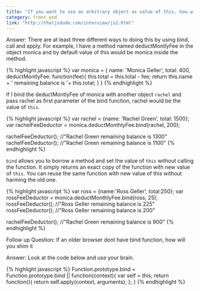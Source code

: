 ```yaml
---
title: "If you want to use an arbitrary object as value of this, how will you do that?"
category: front_end
link: "http://thatjsdude.com/interview/js2.html"
---
```

Answer: There are at least three different ways to doing this by using bind, call and apply. For example, I have a method named deductMontlyFee in the object monica and by default value of this would be monica inside the method.

{% highlight javascript %}
var monica = {
  name: 'Monica Geller',
  total: 400,
  deductMontlyFee: function(fee){
     this.total = this.total - fee;
     return this.name + ' remaining balance is '+ this.total; 
  }
}
{% endhighlight %}       

If I bind the deductMontlyFee of monica with another object `rachel` and pass rachel as first parameter of the bind function, rachel would be the value of `this`.

{% highlight javascript %}
var rachel = {name: 'Rachel Green', total: 1500};
var rachelFeeDeductor = monica.deductMonthlyFee.bind(rachel, 200);

rachelFeeDeductor(); //"Rachel Green remaining balance is 1300"
rachelFeeDeductor(); //"Rachel Green remaining balance is 1100"
{% endhighlight %}
        
`bind` allows you to borrow a method and set the value of `this` without calling the function. It simply returns an exact copy of the function with new value of `this`. You can reuse the same function with new value of this without harming the old one.

{% highlight javascript %}
var ross = {name:'Ross Geller', total:250};
var rossFeeDeductor = monica.deductMonthlyFee.bind(ross, 25);
rossFeeDeductor(); //"Ross Geller remaining balance is 225"
rossFeeDeductor(); //"Ross Geller remaining balance is 200"

rachelFeeDeductor(); //"Rachel Green remaining balance is 900"
{% endhighlight %}
        
Follow up Question: If an older browser dont have bind function, how will you shim it

Answer: Look at the code below and use your brain.

{% highlight javascript %}
Function.prototype.bind = Function.prototype.bind || function(context){
  var self = this;
  return function(){
    return self.apply(context, arguments);
  };
}
{% endhighlight %}        
